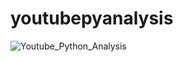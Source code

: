 ﻿# youtubepyanalysis


![Youtube_Python_Analysis](https://user-images.githubusercontent.com/77911412/183277486-7608f2db-4a73-41b5-a796-d72ad0b47820.png)

